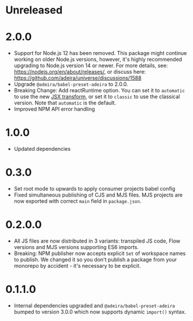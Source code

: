 # Unreleased

# 2.0.0

- Support for Node.js 12 has been removed. This package might continue working on older Node.js versions, however, it's highly recommended upgrading to Node.js version 14 or newer. For more details, see: https://nodejs.org/en/about/releases/, or discuss here: https://github.com/adeira/universe/discussions/1588
- Upgrade `@adeira/babel-preset-adeira` to 2.0.0.
- Breaking Change: Add reactRuntime option. You can set it to `automatic` to use the new [JSX transform](https://reactjs.org/blog/2020/09/22/introducing-the-new-jsx-transform.html), or set it to `classic` to use the classical version. Note that `automatic` is the default.
- Improved NPM API error handling

# 1.0.0

- Updated dependencies

# 0.3.0

- Set root mode to upwards to apply consumer projects babel config
- Fixed simultaneous publishing of CJS and MJS files. MJS projects are now exported with correct `main` field in `package.json`.

# 0.2.0.0

- All JS files are now distributed in 3 variants: transpiled JS code, Flow versions and MJS versions supporting ES6 imports.
- Breaking: NPM publisher now accepts explicit `Set` of workspace names to publish. We changed it so you don't publish a package from your monorepo by accident - it's necessary to be explicit.

# 0.1.1.0

- Internal dependencies upgraded and `@adeira/babel-preset-adeira` bumped to version 3.0.0 which now supports dynamic `import()` syntax.
